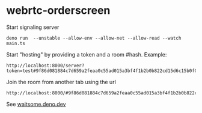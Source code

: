 # webrtc-orderscreen


Start signaling server
```
deno run  --unstable --allow-env --allow-net --allow-read --watch main.ts
```


Start "hosting" by providing a token and a room #hash. Example:
```
http://localhost:8000/server?token=test#9f86d081884c7d659a2feaa0c55ad015a3bf4f1b2b0b822cd15d6c15b0f00a08
```


Join the room from another tab using the url
```
http://localhost:8000/#9f86d081884c7d659a2feaa0c55ad015a3bf4f1b2b0b822cd15d6c15b0f00a08
```

See [waitsome.deno.dev](waitsome.deno.dev)
